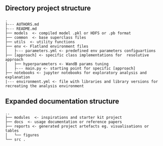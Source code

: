 ﻿Directory project structure
--------------------

    .
    ├--- AUTHORS.md
    ├--- README.md
    ├── models  <- compiled model .pkl or HDFS or .pb format
    ├── common  <- base superclass files
    ├── utils  <- utility functions
    ├── env <- Flatland environment files
    │   ├--- parameters.yml <- predefined env parameters configuartions
    ├── [approach] <- specific class implementations for  resolutive approach
    │   ├── hyperparameters <- WandB params tuning
    │   ├--- main.py <- starting point for specific [approach]
    ├── notebooks <- jupyter notebooks for exploratory analysis and explanation 
    |--- environment.yml <- file with libraries and library versions for recreating the analysis environment
   
Expanded documentation structure
--------------------

    ..
    ├── modules  <- inspirations and starter kit project
    ├── docs  <- usage documentation or reference papers
    ├── reports <- generated project artefacts eg. visualisations or tables
    │   └── figures
    └── src .

